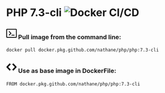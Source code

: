 # PHP 7.3-cli ![Docker CI/CD](https://github.com/nathane/php/workflows/Docker%20CI/CD/badge.svg?branch=7.3-cli)

### ![Terminal](icons/terminal.svg) Pull image from the command line:

```
docker pull docker.pkg.github.com/nathane/php/php:7.3-cli
```

### ![Code](icons/code.svg) Use as base image in DockerFile:

```
FROM docker.pkg.github.com/nathane/php/php:7.3-cli
```
